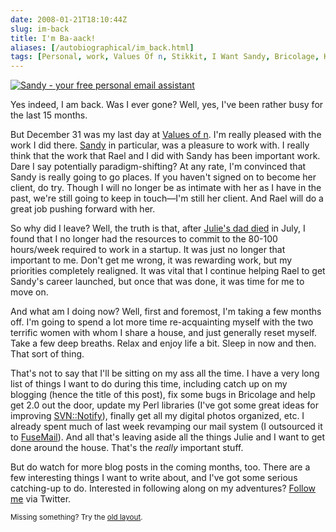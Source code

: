 ```yaml
--- 
date: 2008-01-21T18:10:44Z
slug: im-back
title: I'm Ba-aack!
aliases: [/autobiographical/im_back.html]
tags: [Personal, work, Values Of n, Stikkit, I Want Sandy, Bricolage, Kineticode, Meta]
---
```


<a href="http://iwantsandy.com/"><img src="/2008/01/im-back/iwantsandy_207x207.gif" alt="Sandy - your free personal email assistant" class="right" /></a>

<p>Yes indeed, I am back. Was I ever gone? Well, yes, I've been rather busy
for the last 15 months.</p>

<p>But December 31 was my last day at <a href="http://www.valuesofn.com/"
title="Values of n home page">Values of n</a>. I'm really pleased with the
work I did there. <a href="http://iwantsandy.com/" title="You want sandy,
trust me!">Sandy</a> in particular, was a pleasure to work with. I really
think that the work that Rael and I did with Sandy has been important work.
Dare I say potentially paradigm-shifting? At any rate, I'm convinced that
Sandy is really going to go places. If you haven't signed on to become her
client, do try. Though I will no longer be as intimate with her as I have in
the past, we're still going to keep in touch—I'm still her client. And Rael
will do a great job pushing forward with her.</p>

<p>So why did I leave? Well, the truth is that, after
<a href="http://www.legacy.com/Link.asp?I=LS000091810982X" title="Obituary for
Steven Rappaport">Julie's dad died</a> in July, I found that I no longer had
the resources to commit to the 80-100 hours/week required to work in a
startup. It was just no longer that important to me. Don't get me wrong, it
was rewarding work, but my priorities completely realigned. It was vital that
I continue helping Rael to get Sandy's career launched, but once that was
done, it was time for me to move on.</p>

<p>And what am I doing now? Well, first and foremost, I'm taking a few months
off. I'm going to spend a lot more time re-acquainting myself with the two
terrific women with whom I share a house, and just generally reset myself.
Take a few deep breaths. Relax and enjoy life a bit. Sleep in now and then.
That sort of thing.</p>

<p>That's not to say that I'll be sitting on my ass all the time. I have a
very long list of things I want to do during this time, including catch up on
my blogging (hence the title of this post), fix some bugs in Bricolage and
help get 2.0 out the door, update my Perl libraries (I've got some great ideas
for improving <a href="http://search.cpan.org/SVN-Notify" title="SVN::Notify
on CPAN">SVN::Notify</a>), finally get all my digital photos organized, etc. I
already spent much of last week revamping our mail system (I outsourced it
to <a href="http://www.fusemail.com/" title="FuseMail home
page">FuseMail</a>). And all that's leaving aside all the things Julie and I
want to get done around the house. That's the <em>really</em> important
stuff.</p>

<p>But do watch for more blog posts in the coming months, too. There are a few
interesting things I want to write about, and I've got some serious
catching-up to do. Interested in following along on my
adventures? <a href="http://twitter.com/Theory" title="My Twitter page">Follow
me</a> via Twitter.</p>

<p class="past"><small>Missing something? Try the <a rel="nofollow" href="http://past.justatheory.com/autobiographical/im_back.html">old layout</a>.</small></p>


